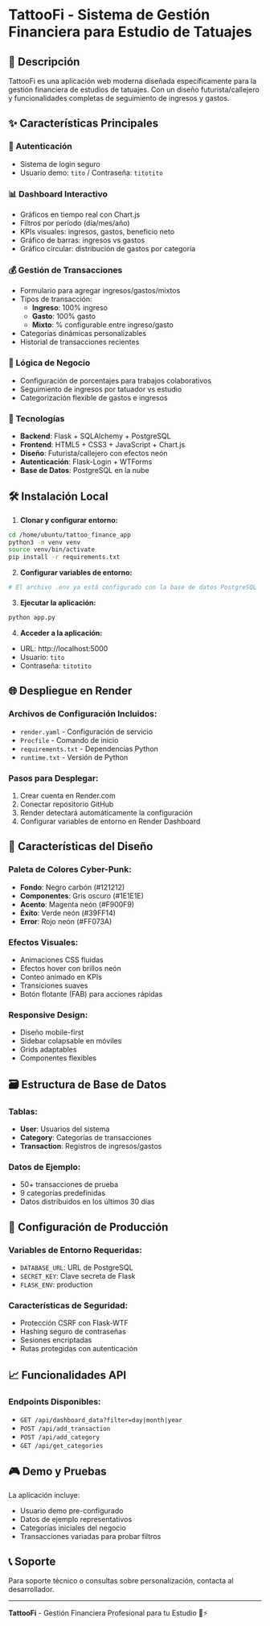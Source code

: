 # TattooFi - Sistema de Gestión Financiera para Estudio de Tatuajes

## 🎨 Descripción
TattooFi es una aplicación web moderna diseñada específicamente para la gestión financiera de estudios de tatuajes. Con un diseño futurista/callejero y funcionalidades completas de seguimiento de ingresos y gastos.

## ✨ Características Principales

### 🔐 Autenticación
- Sistema de login seguro
- Usuario demo: `tito` / Contraseña: `titotito`

### 📊 Dashboard Interactivo
- Gráficos en tiempo real con Chart.js
- Filtros por período (día/mes/año)
- KPIs visuales: ingresos, gastos, beneficio neto
- Gráfico de barras: ingresos vs gastos
- Gráfico circular: distribución de gastos por categoría

### 💰 Gestión de Transacciones
- Formulario para agregar ingresos/gastos/mixtos
- Tipos de transacción:
  - **Ingreso**: 100% ingreso
  - **Gasto**: 100% gasto  
  - **Mixto**: % configurable entre ingreso/gasto
- Categorías dinámicas personalizables
- Historial de transacciones recientes

### 🎯 Lógica de Negocio
- Configuración de porcentajes para trabajos colaborativos
- Seguimiento de ingresos por tatuador vs estudio
- Categorización flexible de gastos e ingresos

### 🚀 Tecnologías
- **Backend**: Flask + SQLAlchemy + PostgreSQL
- **Frontend**: HTML5 + CSS3 + JavaScript + Chart.js
- **Diseño**: Futurista/callejero con efectos neón
- **Autenticación**: Flask-Login + WTForms
- **Base de Datos**: PostgreSQL en la nube

## 🛠️ Instalación Local

1. **Clonar y configurar entorno:**
```bash
cd /home/ubuntu/tattoo_finance_app
python3 -m venv venv
source venv/bin/activate
pip install -r requirements.txt
```

2. **Configurar variables de entorno:**
```bash
# El archivo .env ya está configurado con la base de datos PostgreSQL
```

3. **Ejecutar la aplicación:**
```bash
python app.py
```

4. **Acceder a la aplicación:**
- URL: http://localhost:5000
- Usuario: `tito`
- Contraseña: `titotito`

## 🌐 Despliegue en Render

### Archivos de Configuración Incluidos:
- `render.yaml` - Configuración de servicio
- `Procfile` - Comando de inicio
- `requirements.txt` - Dependencias Python
- `runtime.txt` - Versión de Python

### Pasos para Desplegar:
1. Crear cuenta en Render.com
2. Conectar repositorio GitHub
3. Render detectará automáticamente la configuración
4. Configurar variables de entorno en Render Dashboard

## 📱 Características del Diseño

### Paleta de Colores Cyber-Punk:
- **Fondo**: Negro carbón (#121212)
- **Componentes**: Gris oscuro (#1E1E1E) 
- **Acento**: Magenta neón (#F900F9)
- **Éxito**: Verde neón (#39FF14)
- **Error**: Rojo neón (#FF073A)

### Efectos Visuales:
- Animaciones CSS fluidas
- Efectos hover con brillos neón
- Conteo animado en KPIs
- Transiciones suaves
- Botón flotante (FAB) para acciones rápidas

### Responsive Design:
- Diseño mobile-first
- Sidebar colapsable en móviles
- Grids adaptables
- Componentes flexibles

## 🗃️ Estructura de Base de Datos

### Tablas:
- **User**: Usuarios del sistema
- **Category**: Categorías de transacciones
- **Transaction**: Registros de ingresos/gastos

### Datos de Ejemplo:
- 50+ transacciones de prueba
- 9 categorías predefinidas
- Datos distribuidos en los últimos 30 días

## 🔧 Configuración de Producción

### Variables de Entorno Requeridas:
- `DATABASE_URL`: URL de PostgreSQL
- `SECRET_KEY`: Clave secreta de Flask
- `FLASK_ENV`: production

### Características de Seguridad:
- Protección CSRF con Flask-WTF
- Hashing seguro de contraseñas
- Sesiones encriptadas
- Rutas protegidas con autenticación

## 📈 Funcionalidades API

### Endpoints Disponibles:
- `GET /api/dashboard_data?filter=day|month|year`
- `POST /api/add_transaction`
- `POST /api/add_category` 
- `GET /api/get_categories`

## 🎮 Demo y Pruebas

La aplicación incluye:
- Usuario demo pre-configurado
- Datos de ejemplo representativos
- Categorías iniciales del negocio
- Transacciones variadas para probar filtros

## 📞 Soporte

Para soporte técnico o consultas sobre personalización, contacta al desarrollador.

---
**TattooFi** - Gestión Financiera Profesional para tu Estudio 🎨⚡
